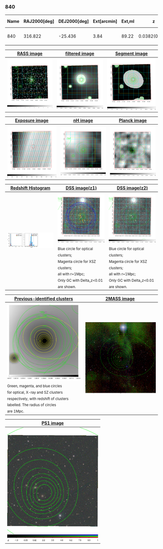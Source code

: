<div STYLE="page-break-after: always;"></div>

### 840

|Name|RAJ2000[deg]|DEJ2000[deg] |Ext[arcmin]| Ext,ml | z | z_src| C|GC(XSZ,Delta_z<0.01)| GC(OPT,Delta_z<0.01)|GC| R_sig[arcmin] | R500[arcmin] | R500[Mpc]| CRsig[c/s] | CR500[c/s] |L500[1E44 erg/s]|F500[1E-12 erg/s/cm^2]| M500[1E14 Msun]|Tx[keV]|Cnt_sig|Beta|Rc[arcmin]|Comment|Alias|
|---|---|---|---|---|---|------|---|--------|---------|----------|---|---|---|---|---|---|---|---|---|---|---|---|---|---|
|840| 316.822| -25.436| 3.84| 89.22| 0.0382(0.005)| z1, z_xsz| B| MCXC| A, N| A, MCXC, N| 22.231| 14.952| 0.679| 0.340(0.058)| 0.323(0.055)| 0.188(0.021)| 5.533(0.615)| 0.93(0.05)| 2.07(0.07)| 152.8| 0.618(-0.044+0.058)| 4.264(-0.683+0.856)| -| k463|

|[RASS image](../image/840/840_img.pdf)|[filtered image](../image/840/840_fil.pdf)|[Segment image](../image/840/840_seg.pdf)|
|-------------------|--------------------|-------------------|
| <img src="../image/840/840_img.png" width="300">  | <img src="../image/840/840_fil.png" width="300">   | <img src="../image/840/840_seg.png" width="300">  |

|[Exposure image](../image/840/840_mex.pdf)| [nH image](../image/840/840_nh.pdf)| [Planck image](../image/840/840_p.pdf)|
|-------------------|--------------------|-------------------|
|<img src="../image/840/840_mex.png" width="300">   | <img src="../image/840/840_nh.png" width="300">    | <img src="../image/840/840_p.png" width="300"> |

|[Redshift Histogram](../image/840/840_zg.pdf) | [DSS image(z1)](../image/840/840_dss_z1.pdf)      |  [DSS image(z2)](../image/840/840_dss_z2.pdf)    |
|-------------------|--------------------|-------------------|
|<img src="../image/840/840_zg.png" width="300"> |<img src="../image/840/840_dss_z1.png" width="300"> <sub><br>Blue circle for optical clusters; <br>Magenta circle for XSZ clusters; <br>all with r=1Mpc; <br>Only GC with Delta_z<0.01 are shown. </sub>| <img src="../image/840/840_dss_z2.png" width="300"><sub><br>Blue circle for optical clusters; <br>Magenta circle for XSZ clusters; <br>all with r=1Mpc; <br>Only GC with Delta_z<0.01 are shown. </sub> |

|[Previous-identified clusters](../image/840/840_gc.pdf) | [2MASS image](../image/840/840_2mass.pdf)      |
|-------------------|-------------------|
|<img src=../image/840/840_gc.png width="300"> <br><sub>Green, magenta, and blue circles <br>for optical, X-ray and SZ clusters <br>respectively, with redshift of clusters <br>labelled. The radius of circles <br>are 1Mpc.</sub>|<img src="../image/840/840_2mass.png" width="300">  |

|[PS1 image](../image/840/840_ps1.pdf)            |
|-------------------|
| <img src="../image/840/840_ps1.png" width="300">  |
